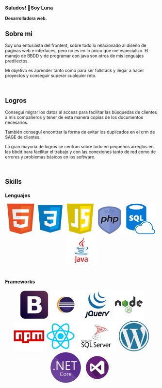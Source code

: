 ### Saludos! 👋Soy Luna

<!--
**LunaGR/LunaGR** is a ✨ _special_ ✨ repository because its `README.md` (this file) appears on your GitHub profile.
-->

<b>Desarrolladora web.</b>

<h2> Sobre mi </h2>
<p>
  Soy una entusiasta del frontent, sobre todo lo relacionado al diseño de páginas web e interfaces, pero no es en lo único que me especializo.
  El manejo de BBDD y de programar con java son otros de mis lenguajes predilectos.

  Mi objetivo es aprender tanto como para ser fullstack y llegar a hacer proyectos y conseguir superar cualquier reto.
  
</p> </br>

<h2>Logros</h2>
<p>
  Conseguí migrar los datos al access para facilitar las búsquedas de clientes a mis compañeros y tener de esta manera copias de los documentos necesarios.
  
  También conseguí encontrar la forma de evitar los duplicados en el crm de SAGE de clientes.
  
  La gran mayoria de logros se centran sobre todo en pequeños arreglos en las bbdd para facilitar el trabajo y con las conexiones tanto de red 
  como de errores y problemas básicos en los software.
</p> </br>

<h2> Skills </h2>

<div>
  <h3>Lenguajes</h3>
  <center>
    <img src="img/html.png" with=100 height=100/>
    <img src="img/css.png" with=100 height=100/>
    <img src="img/javascript.png" with=100 height=100/>
    <img src="img/php.png" with=100 height=100/>
    <img src="img/SQL.png" with=100 height=100/>
    <img src="img/java.png"with=100 height=100/>
  </center>
</div></br>

<div>
  <h3>Frameworks</h3>
  <center>
  <img src="img/bootstrap.png" with=100 height=100/>
  <img src="img/eclipse.png" with=100 height=100/>
  <img src="img/jQuery.png" with=100 height=100/>
  <img src="img/node.png" with=100 height=100/>
  <img src="img/npm.png" with=100 height=100/>
  <img src="img/react.png" with=100 height=100/>
  <img src="img/SQLserver.png" with=100 height=100/>
  <img src="img/wordpress.png" with=100 height=100/>
  <img src="img/netcore.png" with=100 height=100/>
  <img src="img/visualStudio.png" with=100 height=100/>
  </center>
</div></br>


